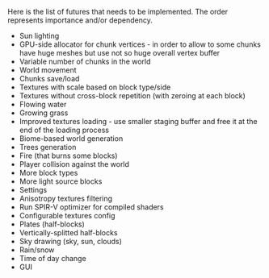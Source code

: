 Here is the list of futures that needs to be implemented.
The order represents importance and/or dependency.
* Sun lighting
* GPU-side allocator for chunk vertices - in order to allow to some chunks have huge meshes but use not so huge overall vertex buffer
* Variable number of chunks in the world
* World movement
* Chunks save/load
* Textures with scale based on block type/side
* Textures without cross-block repetition (with zeroing at each block)
* Flowing water
* Growing grass
* Improved textures loading - use smaller staging buffer and free it at the end of the loading process
* Biome-based world generation
* Trees generation
* Fire (that burns some blocks)
* Player collision against the world
* More block types
* More light source blocks
* Settings
* Anisotropy textures filtering
* Run SPIR-V optimizer for compiled shaders
* Configurable textures config
* Plates (half-blocks)
* Vertically-splitted half-blocks
* Sky drawing (sky, sun, clouds)
* Rain/snow
* Time of day change
* GUI
